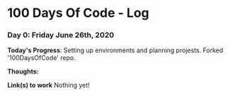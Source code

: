# 100 Days Of Code - Log

### Day 0: Friday June 26th, 2020

**Today's Progress**: Setting up environments and planning projests. Forked '100DaysOfCode' repo. 

**Thoughts:** 

**Link(s) to work**
Nothing yet!
